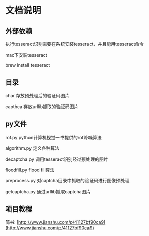 # 文档说明

## 外部依赖
执行tesseract识别需要在系统安装tesseract，并且能用tesseract命令

mac下安装tesseract

brew install tesseract

## 目录
char 存放预处理后的验证码图片

capthca 存放urllib抓取的验证码图片

## py文件

rof.py python计算机视觉一书提供的rof降噪算法

algorithm.py 定义各种算法

decaptcha.py 调用tesseract识别经过预处理的图片

floodfill.py flood fill算法

preprocess.py 对captcha目录中抓取的验证码进行图像预处理

getcaptcha.py 通过urllib抓取captcha图片

## 项目教程
简书: [http://www.jianshu.com/p/41127bf90ca9](http://www.jianshu.com/p/41127bf90ca9)